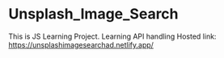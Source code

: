 # Unsplash_Image_Search
This is JS Learning Project. Learning API handling
Hosted link: https://unsplashimagesearchad.netlify.app/
